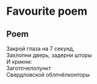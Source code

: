 # Favourite poem 

## Poem

Закрой глаза на 7 секунд,  
Захлопни дверь, задерни шторы  
И крикни:  
Заготпчелопункт  
Свердловской облпчёлконторы  